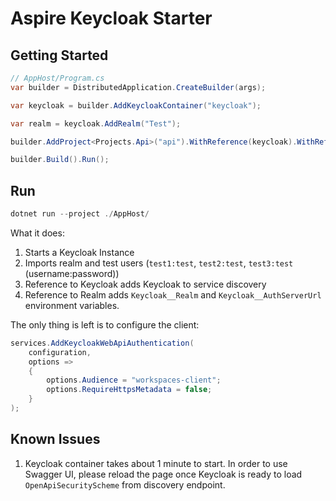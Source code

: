 ﻿# Aspire Keycloak Starter

## Getting Started

```csharp
// AppHost/Program.cs
var builder = DistributedApplication.CreateBuilder(args);

var keycloak = builder.AddKeycloakContainer("keycloak");

var realm = keycloak.AddRealm("Test");

builder.AddProject<Projects.Api>("api").WithReference(keycloak).WithReference(realm);

builder.Build().Run();
```

## Run

```csharp
dotnet run --project ./AppHost/
```

What it does:

1. Starts a Keycloak Instance
2. Imports realm and test users (`test1:test`, `test2:test`, `test3:test` (username:password))
3. Reference to Keycloak adds Keycloak to service discovery
4. Reference to Realm adds `Keycloak__Realm` and `Keycloak__AuthServerUrl` environment variables.

The only thing is left is to configure the client:

```csharp
services.AddKeycloakWebApiAuthentication(
    configuration,
    options =>
    {
        options.Audience = "workspaces-client";
        options.RequireHttpsMetadata = false;
    }
);
```

## Known Issues

1. Keycloak container takes about 1 minute to start. In order to use Swagger UI, please reload the page once Keycloak is ready to load `OpenApiSecurityScheme` from discovery endpoint.
